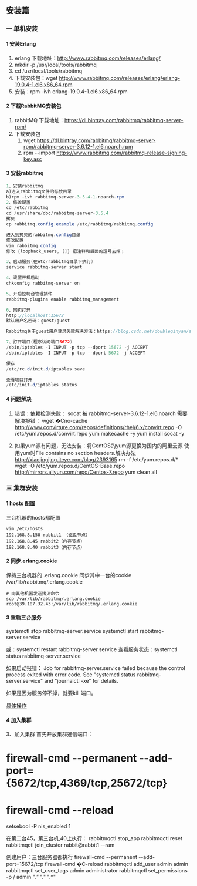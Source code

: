 ## 安装篇

### 一 单机安装

#### 1 安装Erlang

1. erlang 下载地址：http://www.rabbitmq.com/releases/erlang/
2. mkdir -p /usr/local/tools/rabbitmq
3. cd /usr/local/tools/rabbitmq
4. 下载安装包：wget http://www.rabbitmq.com/releases/erlang/erlang-19.0.4-1.el6.x86_64.rpm
5. 安装：rpm -ivh erlang-19.0.4-1.el6.x86_64.rpm

#### 2 下载RabbitMQ安装包

1. rabbitMQ 下载地址：https://dl.bintray.com/rabbitmq/rabbitmq-server-rpm/
2. 下载安装包
   1. wget https://dl.bintray.com/rabbitmq/rabbitmq-server-rpm/rabbitmq-server-3.6.12-1.el6.noarch.rpm
   2. rpm --import https://www.rabbitmq.com/rabbitmq-release-signing-key.asc

#### 3 安装rabbitmq

~~~java
1、安装rabbitmq
a)进入rabbitmq文件的存放目录
b)rpm -ivh rabbitmq-server-3.5.4-1.noarch.rpm
2、修改配置
cd /etc/rabbitmq
cd /usr/share/doc/rabbitmq-server-3.5.4
拷贝
cp rabbitmq.config.example /etc/rabbitmq/rabbitmq.config

进入到拷贝的rabbitmq.config目录
修改配置
vim rabbitmq.config
修改 {loopback_users, []} 把注释和后面的逗号去掉；

3、启动服务(在etc/rabbitmq目录下执行)
service rabbitmq-server start

4、设置开机启动
chkconfig rabbitmq-server on

5、开启控制台管理插件
rabbitmq-plugins enable rabbitmq_management

6、网页打开
http://localhost:15672
默认用户名密码：guest/guest

Rabbitmq关于guest用户登录失败解决方法：https://blog.csdn.net/doubleqinyan/article/details/81081673

7、打开端口(程序访问端口5672)
/sbin/iptables -I INPUT -p tcp --dport 15672 -j ACCEPT
/sbin/iptables -I INPUT -p tcp --dport 5672 -j ACCEPT

保存
/etc/rc.d/init.d/iptables save

查看端口打开
/etc/init.d/iptables status
~~~

#### 4 问题解决

1. 错误：依赖检测失败：
    socat 被 rabbitmq-server-3.6.12-1.el6.noarch 需要
   解决报错：
    wget �Cno-cache http://www.convirture.com/repos/definitions/rhel/6.x/convirt.repo -O /etc/yum.repos.d/convirt.repo
    yum makecache -y
    yum install socat -y

2. 如果yum源有问题，无法安装：将CentOS的yum源更换为国内的阿里云源
   使用yum时File contains no section headers.解决办法
   http://xiaojingjing.iteye.com/blog/2393165
    rm -f /etc/yum.repos.d/*
    wget -O /etc/yum.repos.d/CentOS-Base.repo http://mirrors.aliyun.com/repo/Centos-7.repo
    yum clean all



### 三 集群安装

#### 1 hosts 配置

三台机器的hosts都配置

~~~hosts
vim /etc/hosts
192.168.8.150 rabbit1 （磁盘节点）
192.168.8.45 rabbit2（内存节点）
192.168.8.40 rabbit3（内存节点）
~~~

#### 2 同步.erlang.cookie

保持三台机器的 .erlang.cookie 同步其中一台的cookie /var/lib/rabbitmq/.erlang.cookie

~~~ng
# 向其他机器发送拷贝命令
scp /var/lib/rabbitmq/.erlang.cookie root@39.107.32.43:/var/lib/rabbitmq/.erlang.cookie
~~~







#### 3 重启三台服务

systemctl stop rabbitmq-server.service
systemctl start rabbitmq-server.service

或：systemctl restart rabbitmq-server.service
查看服务状态：systemctl status rabbitmq-server.service

如果启动报错：
Job for rabbitmq-server.service failed because the control process exited with error code. See "systemctl status rabbitmq-server.service" and "journalctl -xe" for details.

如果是因为服务停不掉，就要kill 端口。

[具体操作](https://www.cnblogs.com/Sisiflying/p/6386988.html)

#### 4 加入集群





3、加入集群
首先开放集群通信端口：

# firewall-cmd --permanent --add-port={5672/tcp,4369/tcp,25672/tcp}
# firewall-cmd --reload
setsebool -P nis_enabled 1

在第二台45，第三台机,40上执行：
rabbitmqctl stop_app
rabbitmqctl reset
rabbitmqctl join_cluster rabbit@rabbit1 --ram 

创建用户：三台服务器都执行
 firewall-cmd --permanent --add-port=15672/tcp
 firewall-cmd �C-reload
 rabbitmqctl add_user admin admin
 rabbitmqctl set_user_tags admin administrator
 rabbitmqctl set_permissions -p / admin ".*" ".*" ".*"































